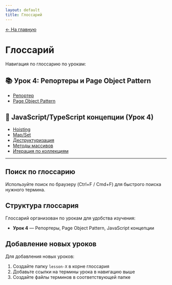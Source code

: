 ```yaml
---
layout: default
title: Глоссарий
---
```


<a href="{{ site.baseurl }}" class="main-link-home">&#8592; На главную</a>

# Глоссарий

Навигация по глоссарию по урокам:

## 📚 Урок 4: Репортеры и Page Object Pattern
- [Репортер](lesson-4/reporter.md)
- [Page Object Pattern](lesson-4/page-object-pattern.md)

## 🔧 JavaScript/TypeScript концепции (Урок 4)
- [Hoisting](lesson-4/hoisting.md)
- [Map/Set](lesson-4/map-set.md)
- [Деструктуризация](lesson-4/destructuring.md)
- [Методы массивов](lesson-4/array-methods.md)
- [Итерация по коллекциям](lesson-4/iteration.md)

---

## Поиск по глоссарию

Используйте поиск по браузеру (Ctrl+F / Cmd+F) для быстрого поиска нужного термина.

## Структура глоссария

Глоссарий организован по урокам для удобства изучения:
- **Урок 4** — Репортеры, Page Object Pattern, JavaScript концепции

## Добавление новых уроков

Для добавления новых уроков:
1. Создайте папку `lesson-X` в корне глоссария
2. Добавьте ссылки на термины урока в навигацию выше
3. Создайте файлы терминов в соответствующей папке
